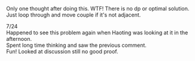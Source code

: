 Only one thought after doing this. WTF!
There is no dp or optimal solution. Just loop through and move couple if it's not adjacent.

7/24\
Happened to see this problem again when Haoting was looking at it in the afternoon.\
Spent long time thinking and saw the previous comment.\
Fun! Looked at discussion still no good proof.
